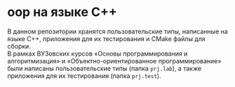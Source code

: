 # oop на языке C++
В данном репозитории хранятся пользовательские типы, написанные на языке C++, приложения для их тестирования и CMake файлы для сборки.\
В рамках ВУЗовских курсов «Основы программирования и алгоритмизация» и «Объектно-ориентированное программирование» были написаны пользовательские типы (папка `prj.lab`), а также приложения для их тестирования (папка `prj.test`).

